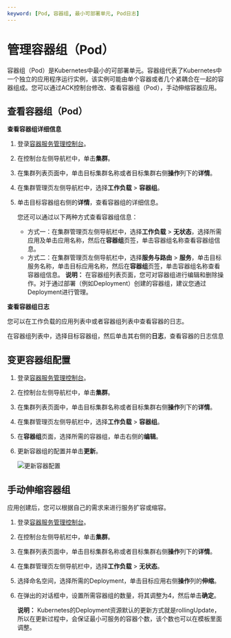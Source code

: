 ```yaml
---
keyword: [Pod, 容器组, 最小可部署单元, Pod日志]
---
```


# 管理容器组（Pod）

容器组（Pod）是Kubernetes中最小的可部署单元。容器组代表了Kubernetes中一个独立的应用程序运行实例，该实例可能由单个容器或者几个紧耦合在一起的容器组成。您可以通过ACK控制台修改、查看容器组（Pod），手动伸缩容器应用。

## 查看容器组（Pod）

**查看容器组详细信息**

1.  登录[容器服务管理控制台](https://cs.console.aliyun.com)。

2.  在控制台左侧导航栏中，单击**集群**。

3.  在集群列表页面中，单击目标集群名称或者目标集群右侧**操作**列下的**详情**。

4.  在集群管理页左侧导航栏中，选择**工作负载** \> **容器组**。

5.  单击目标容器组右侧的**详情**，查看容器组的详细信息。

    您还可以通过以下两种方式查看容器组信息：

    -   方式一：在集群管理页左侧导航栏中，选择**工作负载** \> **无状态**，选择所需应用及单击应用名称，然后在**容器组**页签，单击容器组名称查看容器组信息。
    -   方式二：在集群管理页左侧导航栏中，选择**服务与路由** \> **服务**，单击目标服务名称，单击目标应用名称，然后在**容器组**页签，单击容器组名称查看容器组信息。
    **说明：** 在容器组列表页面，您可对容器组进行编辑和删除操作。对于通过部署（例如Deployment）创建的容器组，建议您通过Deployment进行管理。


**查看容器组日志**

您可以在工作负载的应用列表中或者容器组列表中查看容器的日志。

在容器组列表中，选择目标容器组，然后单击其右侧的**日志**，查看容器的日志信息

## 变更容器组配置

1.  登录[容器服务管理控制台](https://cs.console.aliyun.com)。

2.  在控制台左侧导航栏中，单击**集群**。

3.  在集群列表页面中，单击目标集群名称或者目标集群右侧**操作**列下的**详情**。

4.  在集群管理页左侧导航栏中，选择**工作负载** \> **容器组**。

5.  在**容器组**页面，选择所需的容器组，单击右侧的**编辑**。

6.  更新容器组的配置并单击**更新**。

    ![更新容器配置](https://static-aliyun-doc.oss-accelerate.aliyuncs.com/assets/img/zh-CN/4085659951/p10941.png)


## 手动伸缩容器组

应用创建后，您可以根据自己的需求来进行服务扩容或缩容。

1.  登录[容器服务管理控制台](https://cs.console.aliyun.com)。

2.  在控制台左侧导航栏中，单击**集群**。

3.  在集群列表页面中，单击目标集群名称或者目标集群右侧**操作**列下的**详情**。

4.  在集群管理页左侧导航栏中，选择**工作负载** \> **无状态**。

5.  选择命名空间，选择所需的Deployment，单击目标应用右侧**操作**列的**伸缩**。

6.  在弹出的对话框中，设置所需容器组的数量，将其调整为4，然后单击**确定**。

    **说明：** Kubernetes的Deployment资源默认的更新方式就是rollingUpdate，所以在更新过程中，会保证最小可服务的容器个数，该个数也可以在模板里面调整。


